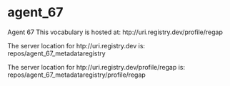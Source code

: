 # agent_67
Agent 67
This vocabulary is hosted at:
htp://uri.registry.dev/profile/regap

The server location for htp://uri.registry.dev is:
repos/agent_67_metadataregistry

The server location for htp://uri.registry.dev/profile/regap is:
repos/agent_67_metadataregistry/profile/regap
